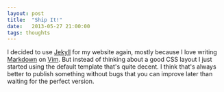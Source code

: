 ```yaml
---
layout: post
title:  "Ship It!"
date:   2013-05-27 21:00:00
tags: thoughts
---
```


I decided to use [Jekyll][jekyll] for my website again, mostly because I love
writing [Markdown][markdown] on [Vim][vim]. But instead of thinking about
a good CSS layout I just started using the default template that's quite
decent. I think that's always better to publish something without bugs that you
can improve later than waiting for the perfect version.

[jekyll]:    http://jekyllrb.com
[markdown]:    http://daringfireball.net/projects/markdown/
[vim]:    http://www.vim.org

